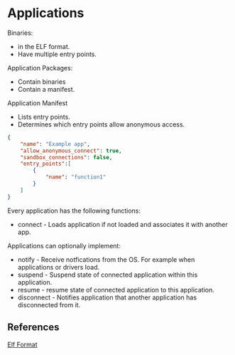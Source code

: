 # Applications

Binaries:

- in the ELF format.
- Have multiple entry points.

Application Packages:

- Contain binaries
- Contain a manifest.

Application Manifest

- Lists entry points.
- Determines which entry points allow anonymous access.

```json
{
    "name": "Example app",
    "allow_anonymous_connect": true,
    "sandbox_connections": false,
    "entry_points":[
        {
            "name": "function1"
        }
    ]
}
```

Every application has the following functions:

- connect - Loads application if not loaded and associates it with another app.

Applications can optionally implement:

- notify - Receive notfications from the OS. For example when applications or drivers load.
- suspend - Suspend state of connected application within this application.
- resume - resume state of connected application to this application.
- disconnect - Notifies application that another application has disconnected from it.


## References

[Elf Format](https://wiki.osdev.org/ELF)